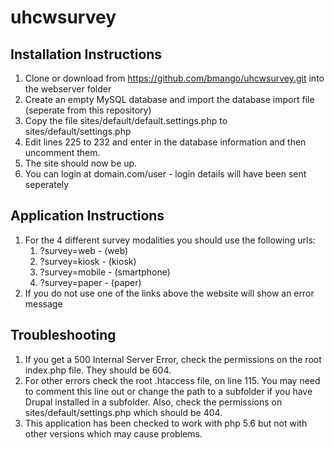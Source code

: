 # uhcwsurvey

## Installation Instructions

1. Clone or download from https://github.com/bmango/uhcwsurvey.git into the webserver folder
2. Create an empty MySQL database and import the database import file (seperate from this repository)
3. Copy the file sites/default/default.settings.php to sites/default/settings.php
4. Edit lines 225 to 232 and enter in the database information and then uncomment them.
5. The site should now be up. 
6. You can login at domain.com/user - login details will have been sent seperately

## Application Instructions

1. For the 4 different survey modalities you should use the following urls:
   1. ?survey=web - (web)
   2. ?survey=kiosk - (kiosk)
   3. ?survey=mobile - (smartphone)
   4. ?survey=paper - (paper)
2. If you do not use one of the links above the website will show an error message

## Troubleshooting

1. If you get a 500 Internal Server Error, check the permissions on the root index.php file. They should be 604. 
2. For other errors check the root .htaccess file, on line 115. You may need to comment this line out or change the path to a subfolder if you have Drupal installed in a subfolder. Also, check the permissions on sites/default/settings.php which should be 404. 
3. This application has been checked to work with php 5.6 but not with other versions which may cause problems.
